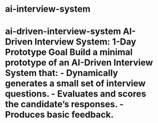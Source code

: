 # ai-interview-system
# ai-driven-interview-system AI-Driven Interview System:  1-Day Prototype Goal Build a minimal prototype of an AI-Driven Interview System that:  - Dynamically generates a small set of interview questions. - Evaluates and scores the candidate’s responses. - Produces basic feedback.
